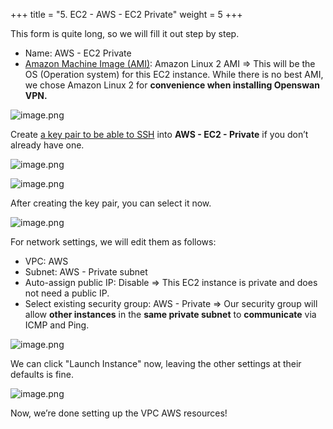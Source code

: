 +++
title = "5. EC2 - AWS - EC2 Private"
weight = 5
+++


This form is quite long, so we will fill it out step by step.

- Name: AWS - EC2 Private
- [Amazon Machine Image (AMI)](https://docs.aws.amazon.com/AWSEC2/latest/UserGuide/AMIs.html): Amazon Linux 2 AMI
⇒ This will be the OS (Operation system) for this EC2 instance. While there is no best AMI, we chose Amazon Linux 2 for **convenience when installing Openswan VPN.**

![image.png](/images/003-iii-setup-vpc-aws-resources/12-795977-image.png)


Create [a key pair to be able to SSH](/5731ccef72a94529839b57e5ee138276) into **AWS - EC2 - Private** if you don’t already have one.


![image.png](/images/003-iii-setup-vpc-aws-resources/12-736185-image.png)


![image.png](/images/003-iii-setup-vpc-aws-resources/12-215306-image.png)


After creating the key pair, you can select it now.


![image.png](/images/003-iii-setup-vpc-aws-resources/12-445440-image.png)


For network settings, we will edit them as follows:

- VPC: AWS
- Subnet: AWS - Private subnet
- Auto-assign public IP: Disable
⇒ This EC2 instance is private and does not need a public IP.
- Select existing security group: AWS - Private
⇒ Our security group will allow **other instances** in the **same private subnet** to **communicate** via ICMP and Ping.

![image.png](/images/003-iii-setup-vpc-aws-resources/12-280053-image.png)


We can click "Launch Instance" now, leaving the other settings at their defaults is fine.


![image.png](/images/003-iii-setup-vpc-aws-resources/12-533330-image.png)


Now, we’re done setting up the VPC AWS resources!


